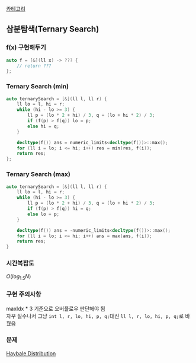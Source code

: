 [카테고리](/README.md)
## 삼분탐색(Ternary Search)
### f(x) 구현해두기
```cpp
auto f = [&](ll x) -> ??? {
    // return ???
};
```
### Ternary Search (min)
```cpp
auto ternarySearch = [&](ll l, ll r) {
    ll lo = l, hi = r;
    while (hi - lo >= 3) {
        ll p = (lo * 2 + hi) / 3, q = (lo + hi * 2) / 3;
        if (f(p) > f(q)) lo = p;
        else hi = q;
    }

    decltype(f()) ans = numeric_limits<decltype(f())>::max();
    for (ll i = lo; i <= hi; i++) res = min(res, f(i));
    return res;
};
```
### Ternary Search (max)
```cpp
auto ternarySearch = [&](ll l, ll r) {
    ll lo = l, hi = r;
    while (hi - lo >= 3) {
        ll p = (lo * 2 + hi) / 3, q = (lo + hi * 2) / 3;
        if (f(p) > f(q)) hi = q;
        else lo = p;
    }

    decltype(f()) ans = -numeric_limits<decltype(f())>::max();
    for (ll i = lo; i <= hi; i++) ans = max(ans, f(i));
    return res;
}
```
### 시간복잡도 
$O(log_{1.5}N)$   

### 구현 주의사항
maxIdx * 3 기준으로 오버플로우 판단해야 됨   
자꾸 실수나서 그냥 `int l, r, lo, hi, p, q;`대신 `ll l, r, lo, hi, p, q;`로 바꿨음

### 문제
[Haybale Distribution](https://www.acmicpc.net/problem/31059)